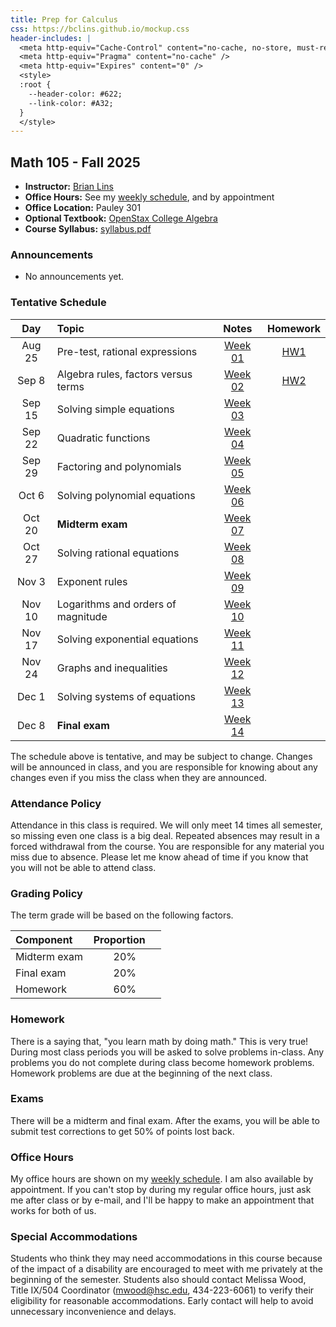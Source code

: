 ```yaml
---
title: Prep for Calculus
css: https://bclins.github.io/mockup.css
header-includes: |
  <meta http-equiv="Cache-Control" content="no-cache, no-store, must-revalidate" />
  <meta http-equiv="Pragma" content="no-cache" />
  <meta http-equiv="Expires" content="0" />
  <style>
  :root {
    --header-color:	#622; 
    --link-color: #A32; 
  }
  </style>
---
```


## Math 105 - Fall 2025

* **Instructor:** [Brian Lins](https://bclins.github.io) 
* **Office Hours:** See my [weekly schedule](https://bclins.github.io/index.html#weekly-schedule), and by appointment
* **Office Location:** Pauley 301
* **Optional Textbook:** [OpenStax College Algebra](https://openstax.org/details/books/college-algebra)
* **Course Syllabus:** [syllabus.pdf](syllabus.pdf)


### Announcements

* No announcements yet.

### Tentative Schedule

Day | Topic                      | Notes | Homework 
:------:|:---------------------------|:-----:|:--------:
Aug 25  | Pre-test, rational expressions                | [Week 01](notes.html#week-1-notes)  | [HW1](HW/HW1.pdf)
Sep 8   | Algebra rules, factors versus terms           | [Week 02](notes.html#week-2-notes)  | [HW2](HW/HW2.pdf)
Sep 15  | Solving simple equations                      | [Week 03](notes.html#week-3-notes)  |
Sep 22  | Quadratic functions                           | [Week 04](notes.html#week-4-notes)  |
Sep 29  | Factoring and polynomials                     | [Week 05](notes.html#week-5-notes)  |
Oct 6   | Solving polynomial equations                  | [Week 06](notes.html#week-6-notes)  |
Oct 20  | **Midterm exam**                              | [Week 07](notes.html#week-7-notes)  |
Oct 27  | Solving rational equations                    | [Week 08](notes.html#week-8-notes)  |
Nov 3   | Exponent rules                                | [Week 09](notes.html#week-9-notes)  |
Nov 10  | Logarithms and orders of magnitude            | [Week 10](notes.html#week-10-notes) | 
Nov 17  | Solving exponential equations                 | [Week 11](notes.html#week-11-notes) | 
Nov 24  | Graphs and inequalities                       | [Week 12](notes.html#week-12-notes) | 
Dec 1   | Solving systems of equations                  | [Week 13](notes.html#week-13-notes) | 
Dec 8   | **Final exam**                                | [Week 14](notes.html#week-14-notes) |

The schedule above is tentative, and may be subject to change. Changes will be announced in class, and you are responsible for knowing about any changes even if you miss the class when they are announced. 

### Attendance Policy

Attendance in this class is required. We will only meet 14 times all semester, so missing even one class is a big deal. Repeated absences may result in a forced withdrawal from the course. You are responsible for any material you miss due to absence. Please let me know ahead of time if you know that you will not be able to attend class.

### Grading Policy

The term grade will be based on the following factors.

| Component &nbsp; &nbsp;  | Proportion  &nbsp; &nbsp;|
| :--- | :---: |
| Midterm exam | 20% |
| Final exam   | 20% |
| Homework     | 60% |  


### Homework 
  
There is a saying that, "you learn math by doing math." This is very true! During most class periods you will be asked to solve problems in-class. Any problems you do not complete during class become homework problems. Homework problems are due at the beginning of the next class.  

### Exams

There will be a midterm and final exam.  After the exams, you will be able to submit test corrections to get 50% of points lost back.  

### Office Hours

My office hours are shown on my [weekly schedule](https://bclins.github.io/index.html#weekly-schedule).  I am also available by appointment. If you can't stop by during my regular office hours, just ask me after class or by e-mail, and I'll be happy to make an appointment that works for both of us.  


### Special Accommodations

Students who think they may need accommodations in this course because of the impact of a disability are encouraged to meet with me privately at the beginning of the semester. Students also should contact Melissa Wood, Title IX/504 Coordinator (mwood@hsc.edu, 434-223-6061) to verify their eligibility for reasonable accommodations. Early contact will help to avoid unnecessary inconvenience and delays.



<br>
<br>
<br>
<br>
<br>
<br>
<br>
<br>

